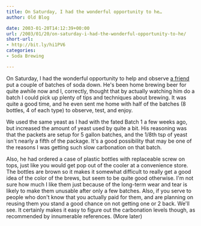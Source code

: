```yaml
---
title: On Saturday, I had the wonderful opportunity to he…
author: Old Blog

date: 2003-01-20T14:12:39+00:00
url: /2003/01/20/on-saturday-i-had-the-wonderful-opportunity-to-he/
short-url:
- http://bit.ly/hi1PV6
categories:
- Soda Brewing

---
```

On Saturday, I had the wonderful opportunity to help and observe <a href="http://buccaneer2.blogspot.com/">a friend</a> put a couple of batches of soda down. He's been home brewing beer for quite awhile now and I, correctly, thought that by actually watching him do a batch I could pick up plenty of tips and techniques about brewing. It was quite a good time, and he even sent me home with half of the batches (8 bottles, 4 of each type) to observe, test, and enjoy.

We used the same yeast as I had with the fated Batch 1 a few weeks ago, but increased the amount of yeast used by quite a bit. His reasoning was that the packets are setup for 5 gallon batches, and the 1/8th tsp of yeast isn't nearly a fifth of the package. It's a good possibility that may be one of the reasons I was getting such slow carbonation on that batch.

Also, he had ordered a case of plastic bottles with replaceable screw on tops, just like you would get pop out of the cooler at a convenience store. The bottles are brown so it makes it somewhat difficult to really get a good idea of the color of the brews, but seem to be quite good otherwise. I'm not sure how much I like them just because of the long-term wear and tear is likely to make them unusable after only a few batches. Also, if you serve to people who don't know that you actually paid for them, and are planning on reusing them you stand a good chance on not getting one or 2 back. We'll see. It certainly makes it easy to figure out the carbonation levels though, as recommended by innumerable references. (More later)
